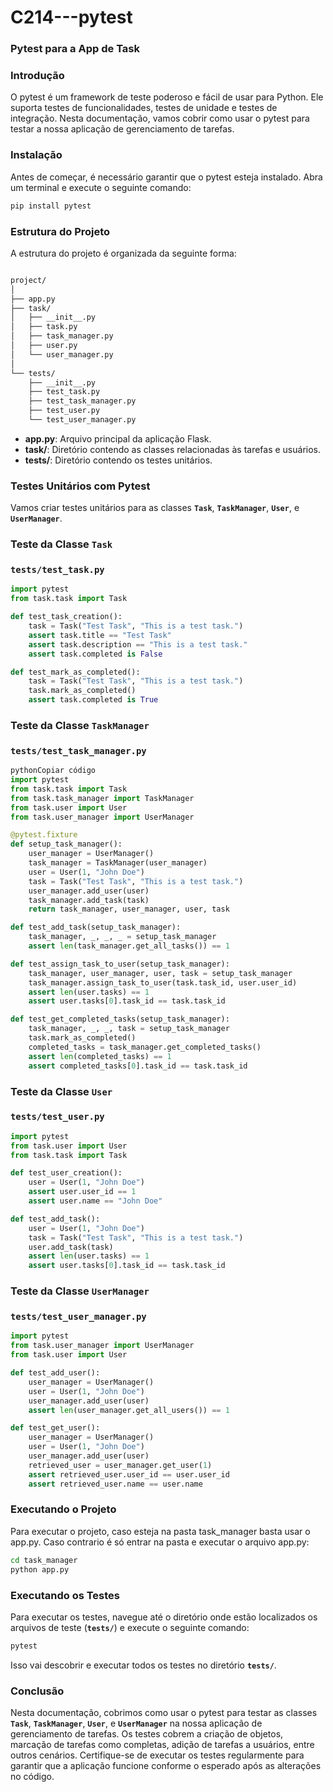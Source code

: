 # C214---pytest

### **Pytest para a App de Task**

### **Introdução**

O pytest é um framework de teste poderoso e fácil de usar para Python. Ele suporta testes de funcionalidades, testes de unidade e testes de integração. Nesta documentação, vamos cobrir como usar o pytest para testar a nossa aplicação de gerenciamento de tarefas.

### **Instalação**

Antes de começar, é necessário garantir que o pytest esteja instalado. Abra um terminal e execute o seguinte comando:

```python
pip install pytest
```

### **Estrutura do Projeto**

A estrutura do projeto é organizada da seguinte forma:

```markdown

project/
│
├── app.py
├── task/
│   ├── __init__.py
│   ├── task.py
│   ├── task_manager.py
│   ├── user.py
│   └── user_manager.py
│
└── tests/
    ├── __init__.py
    ├── test_task.py
    ├── test_task_manager.py
    ├── test_user.py
    └── test_user_manager.py

```

- **app.py**: Arquivo principal da aplicação Flask.
- **task/**: Diretório contendo as classes relacionadas às tarefas e usuários.
- **tests/**: Diretório contendo os testes unitários.

### **Testes Unitários com Pytest**

Vamos criar testes unitários para as classes **`Task`**, **`TaskManager`**, **`User`**, e **`UserManager`**.

### **Teste da Classe `Task`**

### **`tests/test_task.py`**

```python
import pytest
from task.task import Task

def test_task_creation():
    task = Task("Test Task", "This is a test task.")
    assert task.title == "Test Task"
    assert task.description == "This is a test task."
    assert task.completed is False

def test_mark_as_completed():
    task = Task("Test Task", "This is a test task.")
    task.mark_as_completed()
    assert task.completed is True
```

### **Teste da Classe `TaskManager`**

### **`tests/test_task_manager.py`**

```python
pythonCopiar código
import pytest
from task.task import Task
from task.task_manager import TaskManager
from task.user import User
from task.user_manager import UserManager

@pytest.fixture
def setup_task_manager():
    user_manager = UserManager()
    task_manager = TaskManager(user_manager)
    user = User(1, "John Doe")
    task = Task("Test Task", "This is a test task.")
    user_manager.add_user(user)
    task_manager.add_task(task)
    return task_manager, user_manager, user, task

def test_add_task(setup_task_manager):
    task_manager, _, _, _ = setup_task_manager
    assert len(task_manager.get_all_tasks()) == 1

def test_assign_task_to_user(setup_task_manager):
    task_manager, user_manager, user, task = setup_task_manager
    task_manager.assign_task_to_user(task.task_id, user.user_id)
    assert len(user.tasks) == 1
    assert user.tasks[0].task_id == task.task_id

def test_get_completed_tasks(setup_task_manager):
    task_manager, _, _, task = setup_task_manager
    task.mark_as_completed()
    completed_tasks = task_manager.get_completed_tasks()
    assert len(completed_tasks) == 1
    assert completed_tasks[0].task_id == task.task_id
```

### **Teste da Classe `User`**

### **`tests/test_user.py`**

```python
import pytest
from task.user import User
from task.task import Task

def test_user_creation():
    user = User(1, "John Doe")
    assert user.user_id == 1
    assert user.name == "John Doe"

def test_add_task():
    user = User(1, "John Doe")
    task = Task("Test Task", "This is a test task.")
    user.add_task(task)
    assert len(user.tasks) == 1
    assert user.tasks[0].task_id == task.task_id
```

### **Teste da Classe `UserManager`**

### **`tests/test_user_manager.py`**

```python
import pytest
from task.user_manager import UserManager
from task.user import User

def test_add_user():
    user_manager = UserManager()
    user = User(1, "John Doe")
    user_manager.add_user(user)
    assert len(user_manager.get_all_users()) == 1

def test_get_user():
    user_manager = UserManager()
    user = User(1, "John Doe")
    user_manager.add_user(user)
    retrieved_user = user_manager.get_user(1)
    assert retrieved_user.user_id == user.user_id
    assert retrieved_user.name == user.name
```

### **Executando o Projeto**

Para executar o projeto, caso esteja na pasta task_manager basta usar o app.py. Caso contrario é só entrar na pasta e executar o arquivo app.py:

```bash
cd task_manager
python app.py
```

### **Executando os Testes**

Para executar os testes, navegue até o diretório onde estão localizados os arquivos de teste (**`tests/`**) e execute o seguinte comando:

```bash
pytest
```

Isso vai descobrir e executar todos os testes no diretório **`tests/`**.

### **Conclusão**

Nesta documentação, cobrimos como usar o pytest para testar as classes **`Task`**, **`TaskManager`**, **`User`**, e **`UserManager`** na nossa aplicação de gerenciamento de tarefas. Os testes cobrem a criação de objetos, marcação de tarefas como completas, adição de tarefas a usuários, entre outros cenários. Certifique-se de executar os testes regularmente para garantir que a aplicação funcione conforme o esperado após as alterações no código.